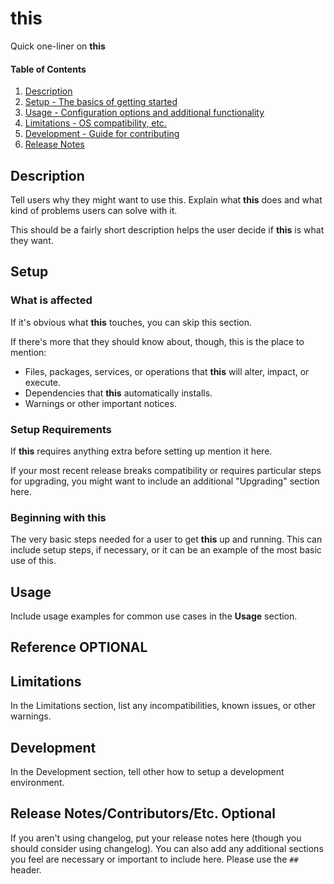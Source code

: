 # **this**

Quick one-liner on **this**


#### Table of Contents

1. [Description](#description)
2. [Setup - The basics of getting started](#setup)
3. [Usage - Configuration options and additional functionality](#usage)
4. [Limitations - OS compatibility, etc.](#limitations)
5. [Development - Guide for contributing](#development)
6. [Release Notes](#release-notes)

## Description

Tell users why they might want to use this. Explain what **this** does and what kind of problems users can solve with it.

This should be a fairly short description helps the user decide if **this** is what they want.

## Setup

### What is  affected

If it's obvious what **this** touches, you can skip this section.

If there's more that they should know about, though, this is the place to mention:

* Files, packages, services, or operations that **this** will alter, impact, or execute.
* Dependencies that **this** automatically installs.
* Warnings or other important notices.

### Setup Requirements

If **this** requires anything extra before setting up mention it here.

If your most recent release breaks compatibility or requires particular steps for upgrading, you might want to include an additional "Upgrading" section here.

### Beginning with this

The very basic steps needed for a user to get **this** up and running. This can include setup steps, if necessary, or it can be an example of the most basic use of this.

## Usage

Include usage examples for common use cases in the **Usage** section.

## Reference **OPTIONAL**


## Limitations

In the Limitations section, list any incompatibilities, known issues, or other warnings.

## Development

In the Development section, tell other how to setup a development environment.

## Release Notes/Contributors/Etc. **Optional**

If you aren't using changelog, put your release notes here (though you should consider using changelog). You can also add any additional sections you feel are necessary or important to include here. Please use the `## ` header.
